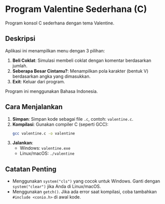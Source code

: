 # Program Valentine Sederhana (C)

Program konsol C sederhana dengan tema Valentine.

## Deskripsi

Aplikasi ini menampilkan menu dengan 3 pilihan:
1.  **Beli Coklat**: Simulasi membeli coklat dengan komentar berdasarkan jumlah.
2.  **Seberapa Besar Cintamu?**: Menampilkan pola karakter (bentuk V) berdasarkan angka yang dimasukkan.
3.  **Exit**: Keluar dari program.

Program ini menggunakan Bahasa Indonesia.

## Cara Menjalankan

1.  **Simpan**: Simpan kode sebagai file `.c`, contoh: `valentine.c`.
2.  **Kompilasi**: Gunakan compiler C (seperti GCC):
    ```bash
    gcc valentine.c -o valentine
    ```
3.  **Jalankan**:
    * Windows: `valentine.exe`
    * Linux/macOS: `./valentine`

## Catatan Penting

* Menggunakan `system("cls")` yang cocok untuk Windows. Ganti dengan `system("clear")` jika Anda di Linux/macOS.
* Menggunakan `getch()`. Jika ada error saat kompilasi, coba tambahkan `#include <conio.h>` di awal kode.
